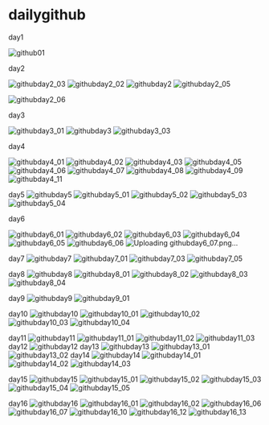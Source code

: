 # dailygithub

day1 

![github01](https://user-images.githubusercontent.com/50454382/118139032-eef77200-b441-11eb-932b-27f345d7850d.png)

day2

![githubday2_03](https://user-images.githubusercontent.com/50454382/118265562-51a94600-b4f4-11eb-81c5-59eca126416f.png)
![githubday2_02](https://user-images.githubusercontent.com/50454382/118265567-53730980-b4f4-11eb-8dd5-89669f66221a.png)
![githubday2](https://user-images.githubusercontent.com/50454382/118265572-540ba000-b4f4-11eb-912b-3852efbdfa0d.png)
![githubday2_05](https://user-images.githubusercontent.com/50454382/118265732-8e753d00-b4f4-11eb-8501-08a9e7e29df4.png)

![githubday2_06](https://user-images.githubusercontent.com/50454382/118365585-4d565900-b5d8-11eb-99fb-cb8e51b59043.png)


day3

![githubday3_01](https://user-images.githubusercontent.com/50454382/118365590-521b0d00-b5d8-11eb-8492-4360e12400df.png)
![githubday3](https://user-images.githubusercontent.com/50454382/118365593-56dfc100-b5d8-11eb-8cec-9cefcc86cbb7.png)
![githubday3_03](https://user-images.githubusercontent.com/50454382/118365574-46c7e180-b5d8-11eb-83f2-8c09f9f15208.png)

day4

![githubday4_01](https://user-images.githubusercontent.com/50454382/118396371-425c0100-b68a-11eb-8940-72ab6dc1a91e.png)
![githubday4_02](https://user-images.githubusercontent.com/50454382/118396373-45ef8800-b68a-11eb-804c-411ee8460beb.png)
![githubday4_03](https://user-images.githubusercontent.com/50454382/118396375-47b94b80-b68a-11eb-97ea-44f9764d651d.png)
![githubday4_05](https://user-images.githubusercontent.com/50454382/118396380-4be56900-b68a-11eb-94db-53e000c6be88.png)
![githubday4_06](https://user-images.githubusercontent.com/50454382/118396381-4d169600-b68a-11eb-8ab1-fa2e16a2e171.png)
![githubday4_07](https://user-images.githubusercontent.com/50454382/118396383-4e47c300-b68a-11eb-8e4e-8851d7a014d8.png)
![githubday4_08](https://user-images.githubusercontent.com/50454382/118396385-50aa1d00-b68a-11eb-8001-4988e03f74c4.png)
![githubday4_09](https://user-images.githubusercontent.com/50454382/118396386-5142b380-b68a-11eb-8ac0-d77e2e2f0b96.png)
![githubday4_11](https://user-images.githubusercontent.com/50454382/118397319-5d307480-b68e-11eb-814f-b52287995705.png)

day5
![githubday5](https://user-images.githubusercontent.com/50454382/118500307-a5b96200-b762-11eb-9c6e-f31a2f162c0c.png)
![githubday5_01](https://user-images.githubusercontent.com/50454382/118500340-abaf4300-b762-11eb-8a20-11de72d9de59.png)
![githubday5_02](https://user-images.githubusercontent.com/50454382/118500358-af42ca00-b762-11eb-971f-9c05ae81e4f2.png)
![githubday5_03](https://user-images.githubusercontent.com/50454382/118500368-b073f700-b762-11eb-9e96-fdcbf24b65e6.png)
![githubday5_04](https://user-images.githubusercontent.com/50454382/118500380-b36ee780-b762-11eb-8e84-45c15631cd63.png)

day6

![githubday6_01](https://user-images.githubusercontent.com/50454382/118675100-4d9f6000-b835-11eb-8896-2fe23c22eef2.png)
![githubday6_02](https://user-images.githubusercontent.com/50454382/118675114-5001ba00-b835-11eb-9671-8f114675d513.png)
![githubday6_03](https://user-images.githubusercontent.com/50454382/118675123-51cb7d80-b835-11eb-9fad-6c669d0ea2cc.png)
![githubday6_04](https://user-images.githubusercontent.com/50454382/118675133-52641400-b835-11eb-8fd8-1d6e503aa8d7.png)
![githubday6_05](https://user-images.githubusercontent.com/50454382/118675139-53954100-b835-11eb-92f1-320e317d119b.png)
![githubday6_06](https://user-images.githubusercontent.com/50454382/118675153-555f0480-b835-11eb-8285-94fdc3576e3e.png)
![Uploading githubday6_07.png…]()

day7
![githubday7](https://user-images.githubusercontent.com/50454382/118832186-5fe3d180-b8fb-11eb-96cb-8f7108a11673.png)
![githubday7_01](https://user-images.githubusercontent.com/50454382/118832201-62dec200-b8fb-11eb-9223-bd5cc777d2b4.png)
![githubday7_03](https://user-images.githubusercontent.com/50454382/118843626-3334b780-b905-11eb-894e-c6188d300a7f.png)
![githubday7_05](https://user-images.githubusercontent.com/50454382/118844304-d1288200-b905-11eb-8c2c-90ac0af1b217.png)

day8
![githubday8](https://user-images.githubusercontent.com/50454382/118990068-8702d780-b9bd-11eb-9ea4-a72fa835cda9.png)
![githubday8_01](https://user-images.githubusercontent.com/50454382/118990078-89653180-b9bd-11eb-93f8-f8dd2d6783fe.png)
![githubday8_02](https://user-images.githubusercontent.com/50454382/118990083-8b2ef500-b9bd-11eb-8cb5-2bc06c02b85f.png)
![githubday8_03](https://user-images.githubusercontent.com/50454382/118990105-8ec27c00-b9bd-11eb-8eac-51ce193da705.png)
![githubday8_04](https://user-images.githubusercontent.com/50454382/118990113-8ff3a900-b9bd-11eb-8e8b-feb3d51b241e.png)

day9
![githubday9](https://user-images.githubusercontent.com/50454382/119145701-de1faf80-ba84-11eb-8d42-df196acfd0f7.png)
![githubday9_01](https://user-images.githubusercontent.com/50454382/119145766-e841ae00-ba84-11eb-8f5e-bea8e90f84fe.png)

day10
![githubday10](https://user-images.githubusercontent.com/50454382/119226453-2225b980-bb44-11eb-8ae9-197eff6e52c1.png)
![githubday10_01](https://user-images.githubusercontent.com/50454382/119226454-2356e680-bb44-11eb-923c-e79ca228438c.png)
![githubday10_02](https://user-images.githubusercontent.com/50454382/119226455-2356e680-bb44-11eb-806a-e7f67c9d4dc0.png)
![githubday10_03](https://user-images.githubusercontent.com/50454382/119226456-23ef7d00-bb44-11eb-8863-b189f440bd14.png)
![githubday10_04](https://user-images.githubusercontent.com/50454382/119226458-2520aa00-bb44-11eb-9be4-f9127b4a9d8e.png)

day11
![githubday11](https://user-images.githubusercontent.com/50454382/119244574-f68ae980-bbac-11eb-8f3d-dada983823e5.png)
![githubday11_01](https://user-images.githubusercontent.com/50454382/119244577-f985da00-bbac-11eb-95c2-8b2454c8e428.png)
![githubday11_02](https://user-images.githubusercontent.com/50454382/119244578-fa1e7080-bbac-11eb-8b11-8f3e771831b2.png)
![githubday11_03](https://user-images.githubusercontent.com/50454382/119244579-fab70700-bbac-11eb-84d5-99adb5a14150.png)
day12
![githubday12](https://user-images.githubusercontent.com/50454382/119952716-45cf8080-bfd8-11eb-86a8-2854b6d28fb6.png)
day13
![githubday13](https://user-images.githubusercontent.com/50454382/119952771-4ec05200-bfd8-11eb-93f6-b2acb5a2f22f.png)
![githubday13_01](https://user-images.githubusercontent.com/50454382/119952776-4ff17f00-bfd8-11eb-8f5f-cd7bb8890be3.png)
![githubday13_02](https://user-images.githubusercontent.com/50454382/119952782-51bb4280-bfd8-11eb-9616-8867f1e64944.png)
day14
![githubday14](https://user-images.githubusercontent.com/50454382/119954695-39e4be00-bfda-11eb-89d8-c6d3d9e3e787.png)
![githubday14_01](https://user-images.githubusercontent.com/50454382/119954703-3bae8180-bfda-11eb-9154-5ff959d2d575.png)
![githubday14_02](https://user-images.githubusercontent.com/50454382/119954725-41a46280-bfda-11eb-827d-0180d0ccd8a9.png)
![githubday14_03](https://user-images.githubusercontent.com/50454382/119954733-436e2600-bfda-11eb-9212-0beaadc6d906.png)

day15
![githubday15](https://user-images.githubusercontent.com/50454382/120070522-f23b6080-c0c5-11eb-91da-68af028d0a5e.png)
![githubday15_01](https://user-images.githubusercontent.com/50454382/120070528-f7001480-c0c5-11eb-8b06-0283cf84e18e.png)
![githubday15_02](https://user-images.githubusercontent.com/50454382/120070529-f8314180-c0c5-11eb-8ea4-7547bbc9a1f5.png)
![githubday15_03](https://user-images.githubusercontent.com/50454382/120070533-f9626e80-c0c5-11eb-9bd9-0af36f87772b.png)
![githubday15_04](https://user-images.githubusercontent.com/50454382/120070534-fa939b80-c0c5-11eb-9c0c-db40d6413dbd.png)
![githubday15_05](https://user-images.githubusercontent.com/50454382/120070536-fcf5f580-c0c5-11eb-994c-3d02905911b6.png)

day16
![githubday16](https://user-images.githubusercontent.com/50454382/120104879-a3f39380-c191-11eb-8ff9-4f762e4b8a22.png)
![githubday16_01](https://user-images.githubusercontent.com/50454382/120104886-a950de00-c191-11eb-9008-090af6c2154d.png)
![githubday16_02](https://user-images.githubusercontent.com/50454382/120104891-aa820b00-c191-11eb-813e-bc56918fecb9.png)
![githubday16_06](https://user-images.githubusercontent.com/50454382/120104894-ac4bce80-c191-11eb-82d3-0f84b77d3e8c.png)
![githubday16_07](https://user-images.githubusercontent.com/50454382/120104898-aeae2880-c191-11eb-8581-8cc81cc8366b.png)
![githubday16_10](https://user-images.githubusercontent.com/50454382/120104902-b1108280-c191-11eb-8821-8f656d1c0780.png)
![githubday16_12](https://user-images.githubusercontent.com/50454382/120104904-b372dc80-c191-11eb-8549-301a96bac108.png)
![githubday16_13](https://user-images.githubusercontent.com/50454382/120104905-b40b7300-c191-11eb-999a-a5db721e87fb.png)
